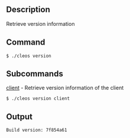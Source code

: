 ## Description

Retrieve version information

## Command

```shell
$ ./cleos version
```

## Subcommands
[client](client) - Retrieve version information of the client

```shell
$ ./cleos version client
```

## Output


```shell
Build version: 7f854a61
```
